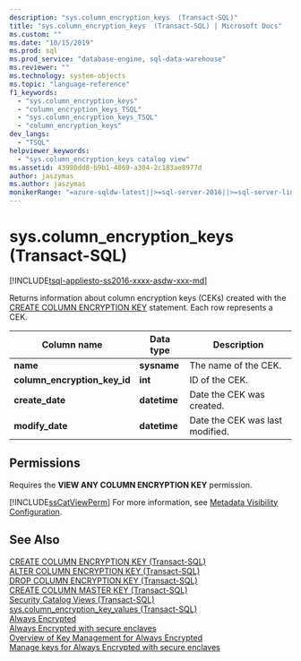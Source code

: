 ```yaml
---
description: "sys.column_encryption_keys  (Transact-SQL)"
title: "sys.column_encryption_keys  (Transact-SQL) | Microsoft Docs"
ms.custom: ""
ms.date: "10/15/2019"
ms.prod: sql
ms.prod_service: "database-engine, sql-data-warehouse"
ms.reviewer: ""
ms.technology: system-objects
ms.topic: "language-reference"
f1_keywords: 
  - "sys.column_encryption_keys"
  - "column_encryption_keys_TSQL"
  - "sys.column_encryption_keys_TSQL"
  - "column_encryption_keys"
dev_langs: 
  - "TSQL"
helpviewer_keywords: 
  - "sys.column_encryption_keys catalog view"
ms.assetid: 43980dd8-b9b1-4869-a304-2c183ae8977d
author: jaszymas
ms.author: jaszymas
monikerRange: "=azure-sqldw-latest||>=sql-server-2016||>=sql-server-linux-2017||=azuresqldb-mi-current"
---
```

# sys.column_encryption_keys  (Transact-SQL)
[!INCLUDE[tsql-appliesto-ss2016-xxxx-asdw-xxx-md](../../includes/tsql-appliesto-ss2016-xxxx-asdw-xxx-md.md)]

  Returns information about column encryption keys (CEKs) created with the [CREATE COLUMN ENCRYPTION KEY](../../t-sql/statements/create-column-encryption-key-transact-sql.md) statement. Each row represents a CEK.  
  
|Column name|Data type|Description|  
|-----------------|---------------|-----------------|  
|**name**|**sysname**|The name of the CEK.|  
|**column_encryption_key_id**|**int**|ID of the CEK.|  
|**create_date**|**datetime**|Date the CEK was created.|  
|**modify_date**|**datetime**|Date the CEK was last modified.|  
  
## Permissions  
 Requires the **VIEW ANY COLUMN ENCRYPTION KEY** permission.  
  
 [!INCLUDE[ssCatViewPerm](../../includes/sscatviewperm-md.md)] For more information, see [Metadata Visibility Configuration](../../relational-databases/security/metadata-visibility-configuration.md).  
  
## See Also  
 [CREATE COLUMN ENCRYPTION KEY &#40;Transact-SQL&#41;](../../t-sql/statements/create-column-encryption-key-transact-sql.md)   
 [ALTER COLUMN ENCRYPTION KEY &#40;Transact-SQL&#41;](../../t-sql/statements/alter-column-encryption-key-transact-sql.md)   
 [DROP COLUMN ENCRYPTION KEY &#40;Transact-SQL&#41;](../../t-sql/statements/drop-column-encryption-key-transact-sql.md)   
 [CREATE COLUMN MASTER KEY &#40;Transact-SQL&#41;](../../t-sql/statements/create-column-master-key-transact-sql.md)   
 [Security Catalog Views &#40;Transact-SQL&#41;](../../relational-databases/system-catalog-views/security-catalog-views-transact-sql.md)   
 [sys.column_encryption_key_values &#40;Transact-SQL&#41;](../../relational-databases/system-catalog-views/sys-column-encryption-key-values-transact-sql.md)  
 [Always Encrypted](../../relational-databases/security/encryption/always-encrypted-database-engine.md)   
 [Always Encrypted with secure enclaves](../../relational-databases/security/encryption/always-encrypted-enclaves.md)   
 [Overview of Key Management for Always Encrypted](../../relational-databases/security/encryption/overview-of-key-management-for-always-encrypted.md)   
 [Manage keys for Always Encrypted with secure enclaves](../../relational-databases/security/encryption/always-encrypted-enclaves-manage-keys.md)    

  
  
